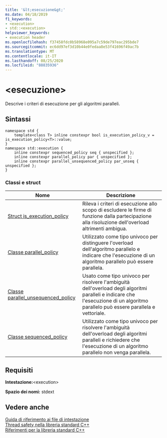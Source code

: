```yaml
---
title: '&lt;esecuzione&gt;'
ms.date: 04/18/2019
f1_keywords:
- <execution>
- std::<execution>
helpviewer_keywords:
- execution header
ms.openlocfilehash: f37458fdc0b58968e095a7c59de797eac295bde7
ms.sourcegitcommit: ec6dd97ef3d10b44e0fedaa8e53f41696f49ac7b
ms.translationtype: MT
ms.contentlocale: it-IT
ms.lasthandoff: 08/25/2020
ms.locfileid: "88835936"
---
```

# <a name="ltexecutiongt"></a>&lt;esecuzione&gt;

Descrive i criteri di esecuzione per gli algoritmi paralleli.

## <a name="syntax"></a>Sintassi

```
namespace std {
    template<class T> inline constexpr bool is_execution_policy_v = is_execution_policy<T>::value;
}
namespace std::execution {
    inline constexpr sequenced_policy seq { unspecified };
    inline constexpr parallel_policy par { unspecified };
    inline constexpr parallel_unsequenced_policy par_unseq { unspecified };
}
```

### <a name="classes-and-structs"></a>Classi e struct

|Nome|Descrizione|
|-|-|
|[Struct is_execution_policy](is-execution-policy-struct.md)|Rileva i criteri di esecuzione allo scopo di escludere le firme di funzione dalla partecipazione alla risoluzione dell'overload altrimenti ambigua.|
|[Classe parallel_policy](parallel-policy-class.md)|Utilizzato come tipo univoco per distinguere l'overload dell'algoritmo parallelo e indicare che l'esecuzione di un algoritmo parallelo può essere parallela.|
|[Classe parallel_unsequenced_policy](parallel-unsequenced-policy-class.md)|Usato come tipo univoco per risolvere l'ambiguità dell'overload degli algoritmi paralleli e indicare che l'esecuzione di un algoritmo parallelo può essere parallela e vettoriale.|
|[Classe sequenced_policy](sequenced-policy-class.md)|Utilizzato come tipo univoco per risolvere l'ambiguità dell'overload degli algoritmi paralleli e richiedere che l'esecuzione di un algoritmo parallelo non venga parallela.|

## <a name="requirements"></a>Requisiti

**Intestazione:**\<execution>

**Spazio dei nomi:** stdext

## <a name="see-also"></a>Vedere anche

[Guida di riferimento ai file di intestazione](cpp-standard-library-header-files.md)\
[Thread safety nella libreria standard C++](thread-safety-in-the-cpp-standard-library.md)\
[Riferimenti per la libreria standard C++](cpp-standard-library-reference.md)
